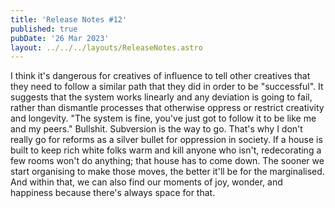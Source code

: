 ```yaml
---
title: 'Release Notes #12'
published: true
pubDate: '26 Mar 2023'
layout: ../../../layouts/ReleaseNotes.astro
---
```


I think it's dangerous for creatives of influence to tell other creatives that they need to follow a similar path that they did in order to be "successful". It suggests that the system works linearly and any deviation is going to fail, rather than dismantle processes that otherwise oppress or restrict creativity and longevity. "The system is fine, you've just got to follow it to be like me and my peers." Bullshit. Subversion is the way to go. That's why I don't really go for reforms as a silver bullet for oppression in society. If a house is built to keep rich white folks warm and kill anyone who isn't, redecorating a few rooms won't do anything; that house has to come down. The sooner we start organising to make those moves, the better it'll be for the marginalised. And within that, we can also find our moments of joy, wonder, and happiness because there's always space for that.